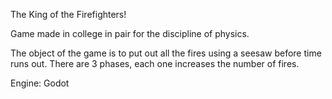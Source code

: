 The King of the Firefighters!

Game made in college in pair for the discipline of physics.

The object of the game is to put out all the fires using a seesaw before time runs out. There are 3 phases, each one increases the number of fires.

Engine: Godot
